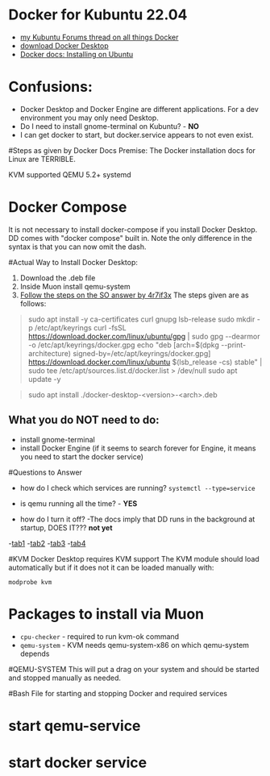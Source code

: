 # Docker for Kubuntu 22.04

- [my Kubuntu Forums thread on all things Docker](https://www.kubuntuforums.net/forum/general/miscellaneous/miscellaneous-aa/664300-installing-docker-compose-on-kubuntu-or-any-ubuntu)
- [download Docker Desktop](https://www.docker.com/products/docker-desktop/)
- [Docker docs: Installing on Ubuntu](https://docs.docker.com/desktop/install/ubuntu/)


# Confusions:
- Docker Desktop and Docker Engine are different applications. For a dev environment you may only need Desktop.
- Do I need to install gnome-terminal on Kubuntu? - **NO**
- I can get docker to start, but docker.service appears to not even exist. 

#Steps as given by Docker Docs
Premise: The Docker installation docs for Linux are TERRIBLE.

KVM supported
QEMU 5.2+
systemd


# Docker Compose
It is not necessary to install docker-compose if you install Docker Desktop. DD comes with "docker compose" built in. Note the only difference in the syntax is that you can now omit the dash.


#Actual Way to Install Docker Desktop:
1. Download the .deb file
2. Inside Muon install qemu-system
3. [Follow the steps on the SO answer by 4r7if3x](https://stackoverflow.com/questions/72299444/docker-desktop-doesnt-install-saying-docker-ce-cli-not-installable)
The steps given are as follows:
>sudo apt install -y ca-certificates curl gnupg lsb-release
sudo mkdir -p /etc/apt/keyrings
curl -fsSL https://download.docker.com/linux/ubuntu/gpg | sudo gpg --dearmor -o /etc/apt/keyrings/docker.gpg
echo "deb [arch=$(dpkg --print-architecture) signed-by=/etc/apt/keyrings/docker.gpg] https://download.docker.com/linux/ubuntu $(lsb_release -cs) stable" | sudo tee /etc/apt/sources.list.d/docker.list > /dev/null
sudo apt update -y

>sudo apt install ./docker-desktop-\<version\>-\<arch\>.deb


## What you do NOT need to do:
- install gnome-terminal
- install Docker Engine (if it seems to search forever for Engine, it means you need to start the docker service)


#Questions to Answer
- how do I check which services are running?
`systemctl --type=service`

- is qemu running all the time? - **YES**
- how do I turn it off?
-The docs imply that DD runs in the background at startup, DOES IT??? **not yet**


-[tab1](https://www.kubuntuforums.net/forum/general/miscellaneous/miscellaneous-aa/664300-installing-docker-compose-on-kubuntu-or-any-ubuntu)
-[tab2](https://docs.docker.com/desktop/install/linux-install/)
-[tab3](https://docs.docker.com/desktop/install/ubuntu/)
-[tab4](https://docs.docker.com/desktop/faqs/linuxfaqs/#how-do-i-enable-file-sharing)



#KVM
Docker Desktop requires KVM support
The KVM module should load automatically but if it does not it can be loaded manually with:

`modprobe kvm`


# Packages to install via Muon
- `cpu-checker` -  required to run kvm-ok command
- `qemu-system` - KVM needs qemu-system-x86 on which qemu-system depends



#QEMU-SYSTEM
This will put a drag on your system and should be started and stopped manually as needed.


#Bash File for starting and stopping Docker and required services
# start qemu-service
# start docker service




